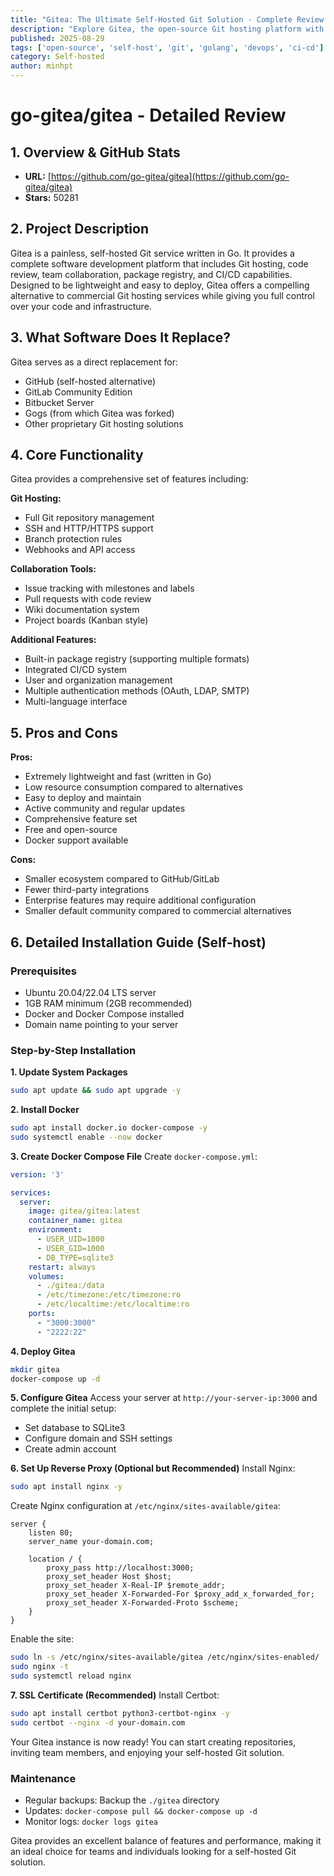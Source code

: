 ```yaml
---
title: "Gitea: The Ultimate Self-Hosted Git Solution - Complete Review and Setup Guide"
description: "Explore Gitea, the open-source Git hosting platform with 50k+ GitHub stars. Learn how to self-host your own GitHub alternative with our detailed installation guide."
published: 2025-08-29
tags: ['open-source', 'self-host', 'git', 'golang', 'devops', 'ci-cd']
category: Self-hosted
author: minhpt
---
```


# go-gitea/gitea - Detailed Review

## 1. Overview & GitHub Stats

- **URL:** [https://github.com/go-gitea/gitea](https://github.com/go-gitea/gitea)
- **Stars:** 50281

## 2. Project Description

Gitea is a painless, self-hosted Git service written in Go. It provides a complete software development platform that includes Git hosting, code review, team collaboration, package registry, and CI/CD capabilities. Designed to be lightweight and easy to deploy, Gitea offers a compelling alternative to commercial Git hosting services while giving you full control over your code and infrastructure.

## 3. What Software Does It Replace?

Gitea serves as a direct replacement for:
- GitHub (self-hosted alternative)
- GitLab Community Edition
- Bitbucket Server
- Gogs (from which Gitea was forked)
- Other proprietary Git hosting solutions

## 4. Core Functionality

Gitea provides a comprehensive set of features including:

**Git Hosting:**
- Full Git repository management
- SSH and HTTP/HTTPS support
- Branch protection rules
- Webhooks and API access

**Collaboration Tools:**
- Issue tracking with milestones and labels
- Pull requests with code review
- Wiki documentation system
- Project boards (Kanban style)

**Additional Features:**
- Built-in package registry (supporting multiple formats)
- Integrated CI/CD system
- User and organization management
- Multiple authentication methods (OAuth, LDAP, SMTP)
- Multi-language interface

## 5. Pros and Cons

**Pros:**
- Extremely lightweight and fast (written in Go)
- Low resource consumption compared to alternatives
- Easy to deploy and maintain
- Active community and regular updates
- Comprehensive feature set
- Free and open-source
- Docker support available

**Cons:**
- Smaller ecosystem compared to GitHub/GitLab
- Fewer third-party integrations
- Enterprise features may require additional configuration
- Smaller default community compared to commercial alternatives

## 6. Detailed Installation Guide (Self-host)

### Prerequisites
- Ubuntu 20.04/22.04 LTS server
- 1GB RAM minimum (2GB recommended)
- Docker and Docker Compose installed
- Domain name pointing to your server

### Step-by-Step Installation

**1. Update System Packages**
```bash
sudo apt update && sudo apt upgrade -y
```

**2. Install Docker**
```bash
sudo apt install docker.io docker-compose -y
sudo systemctl enable --now docker
```

**3. Create Docker Compose File**
Create `docker-compose.yml`:
```yaml
version: '3'

services:
  server:
    image: gitea/gitea:latest
    container_name: gitea
    environment:
      - USER_UID=1000
      - USER_GID=1000
      - DB_TYPE=sqlite3
    restart: always
    volumes:
      - ./gitea:/data
      - /etc/timezone:/etc/timezone:ro
      - /etc/localtime:/etc/localtime:ro
    ports:
      - "3000:3000"
      - "2222:22"
```

**4. Deploy Gitea**
```bash
mkdir gitea
docker-compose up -d
```

**5. Configure Gitea**
Access your server at `http://your-server-ip:3000` and complete the initial setup:
- Set database to SQLite3
- Configure domain and SSH settings
- Create admin account

**6. Set Up Reverse Proxy (Optional but Recommended)**
Install Nginx:
```bash
sudo apt install nginx -y
```

Create Nginx configuration at `/etc/nginx/sites-available/gitea`:
```nginx
server {
    listen 80;
    server_name your-domain.com;

    location / {
        proxy_pass http://localhost:3000;
        proxy_set_header Host $host;
        proxy_set_header X-Real-IP $remote_addr;
        proxy_set_header X-Forwarded-For $proxy_add_x_forwarded_for;
        proxy_set_header X-Forwarded-Proto $scheme;
    }
}
```

Enable the site:
```bash
sudo ln -s /etc/nginx/sites-available/gitea /etc/nginx/sites-enabled/
sudo nginx -t
sudo systemctl reload nginx
```

**7. SSL Certificate (Recommended)**
Install Certbot:
```bash
sudo apt install certbot python3-certbot-nginx -y
sudo certbot --nginx -d your-domain.com
```

Your Gitea instance is now ready! You can start creating repositories, inviting team members, and enjoying your self-hosted Git solution.

### Maintenance
- Regular backups: Backup the `./gitea` directory
- Updates: `docker-compose pull && docker-compose up -d`
- Monitor logs: `docker logs gitea`

Gitea provides an excellent balance of features and performance, making it an ideal choice for teams and individuals looking for a self-hosted Git solution.